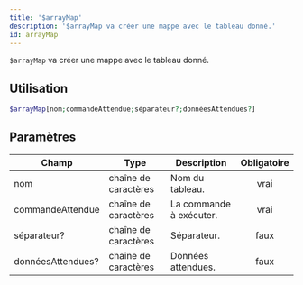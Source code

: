 ```yaml
---
title: '$arrayMap'
description: '$arrayMap va créer une mappe avec le tableau donné.'
id: arrayMap
---
```


`$arrayMap` va créer une mappe avec le tableau donné.

## Utilisation

```php
$arrayMap[nom;commandeAttendue;séparateur?;donnéesAttendues?]
```

## Paramètres

| Champ             | Type                 | Description             | Obligatoire |
| ----------------- | -------------------- | ----------------------- |:-----------:|
| nom               | chaîne de caractères | Nom du tableau.         |    vrai     |
| commandeAttendue  | chaîne de caractères | La commande à exécuter. |    vrai     |
| séparateur?       | chaîne de caractères | Séparateur.             |    faux     |
| donnéesAttendues? | chaîne de caractères | Données attendues.      |    faux     |